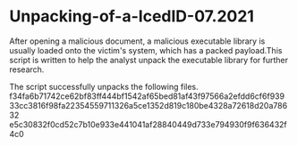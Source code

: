 # Unpacking-of-a-IcedID-07.2021

After opening a malicious document, a malicious executable library is usually loaded onto the victim's system, which has a packed payload.This script is written to help the analyst unpack the executable library for further research.

The script successfully unpacks the following files.
f34fa6b71742ce62bf83ff444bf1542af65bed81af43f97566a2efdd6cf6f939
33cc3816f98fa22354559711326a5ce1352d819c180be4328a72618d20a78632
e5c30832f0cd52c7b10e933e441041af28840449d733e794930f9f636432f4c0
